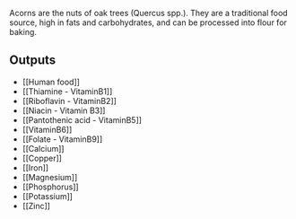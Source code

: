 Acorns are the nuts of oak trees (Quercus spp.). They are a traditional food source, high in fats and carbohydrates, and can be processed into flour for baking.

## Outputs
- [[Human food]]
- [[Thiamine - VitaminB1]]
- [[Riboflavin - VitaminB2]]
- [[Niacin - Vitamin B3]]
- [[Pantothenic acid - VitaminB5]]
- [[VitaminB6]]
- [[Folate - VitaminB9]]
- [[Calcium]]
- [[Copper]]
- [[Iron]]
- [[Magnesium]]
- [[Phosphorus]]
- [[Potassium]]
- [[Zinc]]
